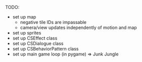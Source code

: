 TODO:

- set up map
    - negative tile IDs are impassable
    - camera/view updates independently of motion and map
- set up sprites
- set up CSEffect class
- set up CSDialogue class
- set up CSBehaviorPattern class
- set up main game loop (in pygame) => Junk Jungle
